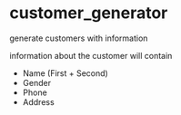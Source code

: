 # customer_generator
generate customers with information

information about the customer will contain
- Name (First + Second)
- Gender
- Phone
- Address
